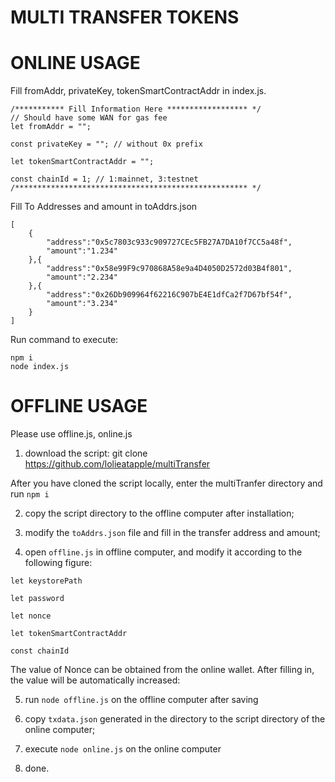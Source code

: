 # MULTI TRANSFER TOKENS

# ONLINE USAGE

Fill fromAddr, privateKey, tokenSmartContractAddr in index.js.

```
/*********** Fill Information Here ****************** */
// Should have some WAN for gas fee
let fromAddr = "";   

const privateKey = ""; // without 0x prefix

let tokenSmartContractAddr = "";

const chainId = 1; // 1:mainnet, 3:testnet
/**************************************************** */
```

Fill To Addresses and amount in toAddrs.json

```
[
    {
        "address":"0x5c7803c933c909727CEc5FB27A7DA10f7CC5a48f",
        "amount":"1.234"
    },{
        "address":"0x58e99F9c970868A58e9a4D4050D2572d03B4f801",
        "amount":"2.234"
    },{
        "address":"0x26Db909964f62216C907bE4E1dfCa2f7D67bf54f",
        "amount":"3.234"
    }
]
```

Run command to execute:

```
npm i
node index.js

```

# OFFLINE USAGE

Please use offline.js, online.js


1) download the script: git clone https://github.com/lolieatapple/multiTransfer

After you have cloned the script locally, enter the multiTranfer directory and run `npm i`

2) copy the script directory to the offline computer after installation;

3) modify the `toAddrs.json` file and fill in the transfer address and amount;

4) open `offline.js` in offline computer, and modify it according to the following figure:

```
let keystorePath

let password

let nonce

let tokenSmartContractAddr

const chainId
```

The value of Nonce can be obtained from the online wallet. After filling in, the value will be automatically increased:

5) run `node offline.js` on the offline computer after saving

6) copy `txdata.json` generated in the directory to the script directory of the online computer;

7) execute `node online.js` on the online computer

8) done.
